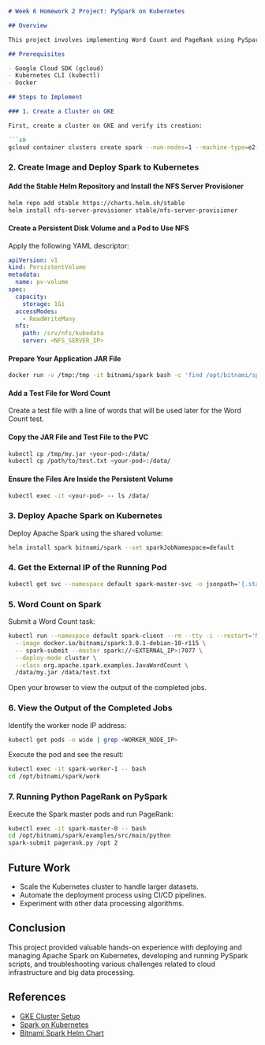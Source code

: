 ```markdown
# Week 6 Homework 2 Project: PySpark on Kubernetes

## Overview

This project involves implementing Word Count and PageRank using PySpark on Apache Spark running on Kubernetes. The steps include setting up a Kubernetes cluster on Google Kubernetes Engine (GKE), deploying Spark, and executing the data processing tasks.

## Prerequisites

- Google Cloud SDK (gcloud)
- Kubernetes CLI (kubectl)
- Docker

## Steps to Implement

### 1. Create a Cluster on GKE

First, create a cluster on GKE and verify its creation:

```sh
gcloud container clusters create spark --num-nodes=1 --machine-type=e2-highmem-2 --region=asia-southeast1
```

### 2. Create Image and Deploy Spark to Kubernetes

#### Add the Stable Helm Repository and Install the NFS Server Provisioner

```sh
helm repo add stable https://charts.helm.sh/stable
helm install nfs-server-provisioner stable/nfs-server-provisioner
```

#### Create a Persistent Disk Volume and a Pod to Use NFS

Apply the following YAML descriptor:

```yaml
apiVersion: v1
kind: PersistentVolume
metadata:
  name: pv-volume
spec:
  capacity:
    storage: 1Gi
  accessModes:
    - ReadWriteMany
  nfs:
    path: /srv/nfs/kubedata
    server: <NFS_SERVER_IP>
```

#### Prepare Your Application JAR File

```sh
docker run -v /tmp:/tmp -it bitnami/spark bash -c 'find /opt/bitnami/spark/examples/jars/ -name spark-examples* -exec cp {} /tmp/my.jar \;'
```

#### Add a Test File for Word Count

Create a test file with a line of words that will be used later for the Word Count test.

#### Copy the JAR File and Test File to the PVC

```sh
kubectl cp /tmp/my.jar <your-pod>:/data/
kubectl cp /path/to/test.txt <your-pod>:/data/
```

#### Ensure the Files Are Inside the Persistent Volume

```sh
kubectl exec -it <your-pod> -- ls /data/
```

### 3. Deploy Apache Spark on Kubernetes

Deploy Apache Spark using the shared volume:

```sh
helm install spark bitnami/spark --set sparkJobNamespace=default
```

### 4. Get the External IP of the Running Pod

```sh
kubectl get svc --namespace default spark-master-svc -o jsonpath='{.status.loadBalancer.ingress[0].ip}'
```

### 5. Word Count on Spark

Submit a Word Count task:

```sh
kubectl run --namespace default spark-client --rm --tty -i --restart='Never' \
  --image docker.io/bitnami/spark:3.0.1-debian-10-r115 \
  -- spark-submit --master spark://<EXTERNAL_IP>:7077 \
  --deploy-mode cluster \
  --class org.apache.spark.examples.JavaWordCount \
  /data/my.jar /data/test.txt
```

Open your browser to view the output of the completed jobs.

### 6. View the Output of the Completed Jobs

Identify the worker node IP address:

```sh
kubectl get pods -o wide | grep <WORKER_NODE_IP>
```

Execute the pod and see the result:

```sh
kubectl exec -it spark-worker-1 -- bash
cd /opt/bitnami/spark/work
```

### 7. Running Python PageRank on PySpark

Execute the Spark master pods and run PageRank:

```sh
kubectl exec -it spark-master-0 -- bash
cd /opt/bitnami/spark/examples/src/main/python
spark-submit pagerank.py /opt 2
```

## Future Work

- Scale the Kubernetes cluster to handle larger datasets.
- Automate the deployment process using CI/CD pipelines.
- Experiment with other data processing algorithms.

## Conclusion

This project provided valuable hands-on experience with deploying and managing Apache Spark on Kubernetes, developing and running PySpark scripts, and troubleshooting various challenges related to cloud infrastructure and big data processing.

## References

- [GKE Cluster Setup](https://cloud.google.com/kubernetes-engine/docs/how-to/cluster-access-for-kubectl)
- [Spark on Kubernetes](https://spark.apache.org/docs/latest/running-on-kubernetes.html)
- [Bitnami Spark Helm Chart](https://bitnami.com/stack/spark/helm)
```
